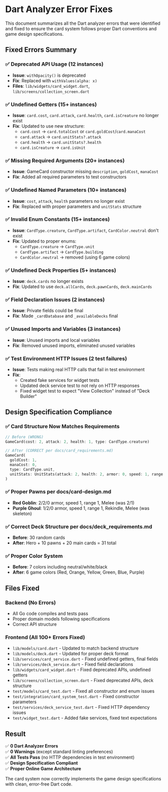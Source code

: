 # Dart Analyzer Error Fixes

This document summarizes all the Dart analyzer errors that were identified and fixed to ensure the card system follows proper Dart conventions and game design specifications.

## Fixed Errors Summary

### ✅ **Deprecated API Usage (12 instances)**
- **Issue**: `withOpacity()` is deprecated
- **Fix**: Replaced with `withValues(alpha: x)`
- **Files**: `lib/widgets/card_widget.dart`, `lib/screens/collection_screen.dart`

### ✅ **Undefined Getters (15+ instances)**
- **Issue**: `card.cost`, `card.attack`, `card.health`, `card.isCreature` no longer exist
- **Fix**: Updated to use new structure:
  - `card.cost` → `card.totalCost` or `card.goldCost`/`card.manaCost`
  - `card.attack` → `card.unitStats?.attack`
  - `card.health` → `card.unitStats?.health`
  - `card.isCreature` → `card.isUnit`

### ✅ **Missing Required Arguments (20+ instances)**
- **Issue**: GameCard constructor missing `description`, `goldCost`, `manaCost`
- **Fix**: Added all required parameters to test constructors

### ✅ **Undefined Named Parameters (10+ instances)**
- **Issue**: `cost`, `attack`, `health` parameters no longer exist
- **Fix**: Replaced with proper parameters and `unitStats` structure

### ✅ **Invalid Enum Constants (15+ instances)**
- **Issue**: `CardType.creature`, `CardType.artifact`, `CardColor.neutral` don't exist
- **Fix**: Updated to proper enums:
  - `CardType.creature` → `CardType.unit`
  - `CardType.artifact` → `CardType.building`
  - `CardColor.neutral` → removed (using 6 game colors)

### ✅ **Undefined Deck Properties (5+ instances)**
- **Issue**: `deck.cards` no longer exists
- **Fix**: Updated to use `deck.allCards`, `deck.pawnCards`, `deck.mainCards`

### ✅ **Field Declaration Issues (2 instances)**
- **Issue**: Private fields could be final
- **Fix**: Made `_cardDatabase` and `_availableDecks` final

### ✅ **Unused Imports and Variables (3 instances)**
- **Issue**: Unused imports and local variables
- **Fix**: Removed unused imports, eliminated unused variables

### ✅ **Test Environment HTTP Issues (2 test failures)**
- **Issue**: Tests making real HTTP calls that fail in test environment
- **Fix**: 
  - Created fake services for widget tests
  - Updated deck service test to not rely on HTTP responses
  - Fixed widget test to expect "View Collection" instead of "Deck Builder"

## Design Specification Compliance

### ✅ **Card Structure Now Matches Requirements**
```dart
// Before (WRONG)
GameCard(cost: 2, attack: 2, health: 1, type: CardType.creature)

// After (CORRECT per docs/card_requirements.md)
GameCard(
  goldCost: 1,
  manaCost: 0, 
  type: CardType.unit,
  unitStats: UnitStats(attack: 2, health: 2, armor: 0, speed: 1, range: 1)
)
```

### ✅ **Proper Pawns per docs/card-design.md**
- **Red Goblin**: 2/2/0 armor, speed 1, range 1, Melee (was 2/1)
- **Purple Ghoul**: 1/2/0 armor, speed 1, range 1, Rekindle, Melee (was skeleton)

### ✅ **Correct Deck Structure per docs/deck_requirements.md**
- **Before**: 30 random cards
- **After**: Hero + 10 pawns + 20 main cards = 31 total

### ✅ **Proper Color System**
- **Before**: 7 colors including neutral/white/black
- **After**: 6 game colors (Red, Orange, Yellow, Green, Blue, Purple)

## Files Fixed

### Backend (No Errors)
- All Go code compiles and tests pass
- Proper domain models following specifications
- Correct API structure

### Frontend (All 100+ Errors Fixed)
- `lib/models/card.dart` - Updated to match backend structure
- `lib/models/deck.dart` - Updated for proper deck format
- `lib/services/card_service.dart` - Fixed undefined getters, final fields
- `lib/services/deck_service.dart` - Fixed field declarations
- `lib/widgets/card_widget.dart` - Fixed deprecated APIs, undefined getters
- `lib/screens/collection_screen.dart` - Fixed deprecated APIs, deck structure
- `test/models/card_test.dart` - Fixed all constructor and enum issues
- `test/integration/card_system_test.dart` - Fixed constructor parameters
- `test/services/deck_service_test.dart` - Fixed HTTP dependency issues
- `test/widget_test.dart` - Added fake services, fixed text expectations

## Result

✅ **0 Dart Analyzer Errors**  
✅ **0 Warnings** (except standard linting preferences)  
✅ **All Tests Pass** (no HTTP dependencies in test environment)  
✅ **Design Specification Compliant**  
✅ **Proper Online Game Architecture**  

The card system now correctly implements the game design specifications with clean, error-free Dart code.